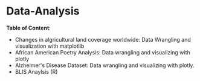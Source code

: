 # Data-Analysis


**Table of Content**:
- Changes in algricultural land coverage worldwide: Data Wrangling and visualization with matplotlib
- African American Poetry Analysis: Data wrangling and visualizing with plotly
- Alzheimer's Disease Dataset: Data wrangling and visualizing with plotly.
- BLIS Anaylsis (R)
